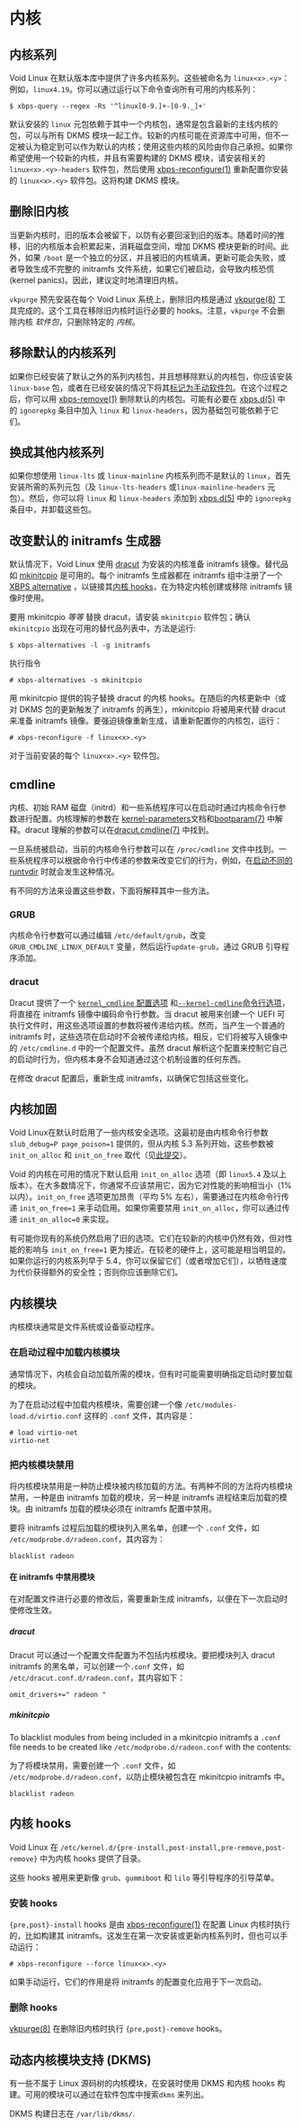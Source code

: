 # 内核

## 内核系列

Void Linux 在默认版本库中提供了许多内核系列。这些被命名为 `linux<x>.<y>`：例如，`linux4.19`。你可以通过运行以下命令查询所有可用的内核系列：

```
$ xbps-query --regex -Rs '^linux[0-9.]+-[0-9._]+'
```

默认安装的 `linux` 元包依赖于其中一个内核包，通常是包含最新的主线内核的包，可以与所有 DKMS 模块一起工作。较新的内核可能在资源库中可用，但不一定被认为稳定到可以作为默认的内核；使用这些内核的风险由你自己承担。如果你希望使用一个较新的内核，并且有需要构建的 DKMS 模块，请安装相关的 `linux<x>.<y>-headers` 软件包，然后使用 [xbps-reconfigure(1)](https://man.voidlinux.org/xbps-reconfigure.1) 重新配置你安装的 `linux<x>.<y>` 软件包。这将构建 DKMS 模块。

## 删除旧内核

当更新内核时，旧的版本会被留下，以防有必要回滚到旧的版本。随着时间的推移，旧的内核版本会积累起来，消耗磁盘空间，增加 DKMS 模块更新的时间。此外，如果 `/boot` 是一个独立的分区，并且被旧的内核填满，更新可能会失败，或者导致生成不完整的 initramfs 文件系统，如果它们被启动，会导致内核恐慌(kernel panics)。因此，建议定时地清理旧内核。

`vkpurge` 预先安装在每个 Void Linux 系统上，删除旧内核是通过 [vkpurge(8)](https://man.voidlinux.org/vkpurge.8) 工具完成的。这个工具在移除旧内核时运行必要的 hooks。注意，`vkpurge` 不会删除内核 *软件包*，只删除特定的 *内核*。

## 移除默认的内核系列

如果你已经安装了默认之外的系列内核包，并且想移除默认的内核包，你应该安装 `linux-base` 包，或者在已经安装的情况下将其[标记为手动软件包](https://man.voidlinux.org/xbps-pkgdb.1)。在这个过程之后，你可以用 [xbps-remove(1)](https://man.voidlinux.org/xbps-remove.1) 删除默认的内核包。可能有必要在 [xbps.d(5)](https://man.voidlinux.org/xbps.d.5) 中的 `ignorepkg` 条目中加入 `linux` 和 `linux-headers`，因为基础包可能依赖于它们。

## 换成其他内核系列

如果你想使用 `linux-lts` 或 `linux-mainline` 内核系列而不是默认的 `linux`，首先安装所需的系列元包（及 `linux-lts-headers` 或`linux-mainline-headers` 元包）。然后，你可以将 `linux` 和 `linux-headers` 添加到 [xbps.d(5)](https://man.voidlinux.org/xbps.d.5) 中的 `ignorepkg` 条目中，并卸载这些包。

## 改变默认的 initramfs 生成器

默认情况下，Void Linux 使用 [dracut](https://man.voidlinux.org/dracut.8) 为安装的内核准备 initramfs 镜像。替代品如 [mkinitcpio](https://man.voidlinux.org/mkinitcpio.8) 是可用的。每个 initramfs 生成器都在 initramfs 组中注册了一个 [XBPS alternative](https://man.voidlinux.org/xbps-alternatives.1) ，以链接其[内核 hooks](#内核-hooks)，在为特定内核创建或移除 initramfs 镜像时使用。

要用 mkinitcpio *等等* 替换 dracut，请安装 `mkinitcpio` 软件包；确认 `mkinitcpio` 出现在可用的替代品列表中，方法是运行:

```
$ xbps-alternatives -l -g initramfs
```

执行指令

```
# xbps-alternatives -s mkinitcpio
```

用 mkinitcpio 提供的钩子替换 dracut 的内核 hooks。在随后的内核更新中（或对 DKMS 包的更新触发了 initramfs 的再生），mkinitcpio 将被用来代替 dracut 来准备 initramfs 镜像。要强迫镜像重新生成，请重新配置你的内核包，运行：

```
# xbps-reconfigure -f linux<x>.<y>
```

对于当前安装的每个 `linux<x>.<y>` 软件包。

## cmdline

内核、初始 RAM 磁盘（initrd）和一些系统程序可以在启动时通过内核命令行参数进行配置。内核理解的参数在 [kernel-parameters](https://www.kernel.org/doc/html/latest/admin-guide/kernel-parameters.html)文档和[bootparam(7)](https://man.voidlinux.org/bootparam.7) 中解释。dracut 理解的参数可以在[dracut.cmdline(7)](https://man.voidlinux.org/dracut.cmdline.7) 中找到。

一旦系统被启动，当前的内核命令行参数可以在 `/proc/cmdline` 文件中找到。一些系统程序可以根据命令行中传递的参数来改变它们的行为，例如，在[启动不同的 runtvdir](./services/index.md#booting-a-different-runsvdir) 时就会发生这种情况。

有不同的方法来设置这些参数，下面将解释其中一些方法。

### GRUB

内核命令行参数可以通过编辑 `/etc/default/grub`，改变 `GRUB_CMDLINE_LINUX_DEFAULT` 变量，然后运行`update-grub`，通过 GRUB 引导程序添加。

### dracut

Dracut 提供了一个 [`kernel_cmdline` 配置选项](https://man.voidlinux.org/dracut.conf.5) 和[`--kernel-cmdline`命令行选项](https://man.voidlinux.org/dracut.8)，将直接在 initramfs 镜像中编码命令行参数。当 dracut 被用来创建一个 UEFI 可执行文件时，用这些选项设置的参数将被传递给内核。然而，当产生一个普通的 initramfs 时，这些选项在启动时不会被传递给内核。相反，它们将被写入镜像中的 `/etc/cmdline.d` 中的一个配置文件。虽然 dracut 解析这个配置来控制它自己的启动时行为，但内核本身不会知道通过这个机制设置的任何东西。

在修改 dracut 配置后，重新生成 initramfs，以确保它包括这些变化。

## 内核加固

Void Linux在默认时启用了一些内核安全选项。这最初是由内核命令行参数 `slub_debug=P page_poison=1` 提供的，但从内核 5.3 系列开始，这些参数被 `init_on_alloc` 和 `init_on_free` 取代（见[此提交](https://github.com/torvalds/linux/commit/6471384af)）。

Void 的内核在可用的情况下默认启用 `init_on_alloc` 选项（即 `linux5.4` 及以上版本）。在大多数情况下，你通常不应该禁用它，因为它对性能的影响相当小（1% 以内）。`init_on_free` 选项更加昂贵（平均 5% 左右），需要通过在内核命令行传递 `init_on_free=1` 来手动启用。如果你需要禁用 `init_on_alloc`，你可以通过传递 `init_on_alloc=0` 来实现。

有可能你现有的系统仍然启用了旧的选项。它们在较新的内核中仍然有效，但对性能的影响与 `init_on_free=1` 更为接近。在较老的硬件上，这可能是相当明显的。如果你运行的内核系列早于 5.4，你可以保留它们（或者增加它们），以牺牲速度为代价获得额外的安全性；否则你应该删除它们。

## 内核模块

内核模块通常是文件系统或设备驱动程序。

###  在启动过程中加载内核模块

通常情况下，内核会自动加载所需的模块，但有时可能需要明确指定启动时要加载的模块。

为了在启动过程中加载内核模块，需要创建一个像 `/etc/modules-load.d/virtio.conf` 这样的 `.conf` 文件，其内容是：

```
# load virtio-net
virtio-net
```

### 把内核模块禁用 

将内核模块禁用是一种防止模块被内核加载的方法。有两种不同的方法将内核模块禁用，一种是由 initramfs 加载的模块，另一种是 initramfs 进程结束后加载的模块。由 initramfs 加载的模块必须在 initramfs 配置中禁用。

要将 initramfs 过程后加载的模块列入黑名单，创建一个 `.conf` 文件，如 `/etc/modprobe.d/radeon.conf`，其内容为：

```
blacklist radeon
```

#### 在 initramfs 中禁用模块 

在对配置文件进行必要的修改后，需要重新生成 initramfs，以便在下一次启动时使修改生效。

##### dracut

Dracut 可以通过一个配置文件配置为不包括内核模块。要把模块列入 dracut initramfs 的黑名单，可以创建一个`.conf` 文件，如 `/etc/dracut.conf.d/radeon.conf`，其内容如下：

```
omit_drivers+=" radeon "
```

##### mkinitcpio

To blacklist modules from being included in a mkinitcpio initramfs a `.conf`
file needs to be created like `/etc/modprobe.d/radeon.conf` with the contents:

为了将模块禁用，需要创建一个 `.conf` 文件，如 `/etc/modprobe.d/radeon.conf`，以防止模块被包含在 mkinitcpio initramfs 中。

```
blacklist radeon
```

## 内核 hooks

Void Linux 在 `/etc/kernel.d/{pre-install,post-install,pre-remove,post-remove}` 中为内核 hooks 提供了目录。

这些 hooks 被用来更新像 `grub`、`gummiboot` 和 `lilo` 等引导程序的引导菜单。

### 安装 hooks

`{pre,post}-install` hooks 是由 [xbps-reconfigure(1)](https://man.voidlinux.org/xbps-reconfigure.1) 在配置 Linux 内核时执行的，比如构建其 initramfs。这发生在第一次安装或更新内核系列时，但也可以手动运行：

```
# xbps-reconfigure --force linux<x>.<y>
```

如果手动运行，它们的作用是将 initramfs 的配置变化应用于下一次启动。

### 删除 hooks

[vkpurge(8)](https://man.voidlinux.org/vkpurge.8) 在删除旧内核时执行 `{pre,post}-remove` hooks。

## 动态内核模块支持 (DKMS)

有一些不属于 Linux 源码树的内核模块，在安装时使用 DKMS 和内核 hooks 构建。可用的模块可以通过在软件包库中搜索`dkms` 来列出。

DKMS 构建日志在 `/var/lib/dkms/`.
